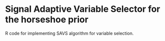 # Signal Adaptive Variable Selector for the horseshoe prior
R code for implementing SAVS algorithm for variable selection.
